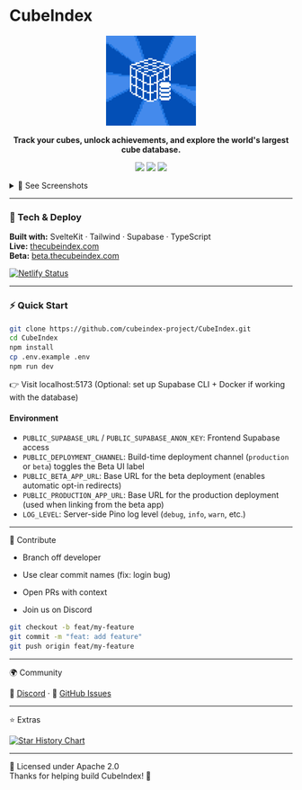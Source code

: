 # CubeIndex

<p align="center">
  <img src="static\images\CubeIndex-Pixel-Art.png" alt="CubeIndex Logo" width="160" />
</p>

<p align="center">
  <strong>Track your cubes, unlock achievements, and explore the world's largest cube database.</strong><br/>
</p>

<p align="center">
   <a href="https://thecubeindex.com/discord"><img src="https://img.shields.io/discord/1360562604535447732?logo=discord&label=Discord" /></a>
  <a href="https://github.com/cubeindex-project/CubeIndex/stargazers"><img src="https://img.shields.io/github/stars/cubeindex-project/CubeIndex" /></a>
  <a href="https://github.com/cubeindex-project/CubeIndex/blob/main/LICENSE"><img src="https://img.shields.io/badge/License-Apache%202.0-green" /></a>
</p>

<details>
<summary>📸 See Screenshots</summary>
<br/>
<div align="center" style="display: flex; flex-wrap: wrap; justify-content: center; gap: 12px;">
  <img src="static/images/readme/cubeindex_home.png" alt="Home" style="max-width:48%;height:auto;border-radius:8px;" />
  <img src="static/images/readme/cubeindex_collection.png" alt="Collection" style="max-width:48%;height:auto;border-radius:8px;" />
  <img src="static/images/readme/cubeindex_price_tracking.png" alt="Price Tracking" style="max-width:48%;height:auto;border-radius:8px;" />
</div>
</details>

---

### 🚀 Tech & Deploy

**Built with:** SvelteKit · Tailwind · Supabase · TypeScript  
**Live:** [thecubeindex.com](https://thecubeindex.com)  
**Beta:** [beta.thecubeindex.com](https://beta.thecubeindex.com)

[![Netlify Status](https://api.netlify.com/api/v1/badges/d3a625d9-afd1-48a1-a431-f8855eaedbb8/deploy-status)](https://app.netlify.com/projects/cubeindex/deploys)

---

### ⚡ Quick Start

```bash
git clone https://github.com/cubeindex-project/CubeIndex.git
cd CubeIndex
npm install
cp .env.example .env
npm run dev
```

👉 Visit localhost:5173
(Optional: set up Supabase CLI + Docker if working with the database)

#### Environment

- `PUBLIC_SUPABASE_URL` / `PUBLIC_SUPABASE_ANON_KEY`: Frontend Supabase access
- `PUBLIC_DEPLOYMENT_CHANNEL`: Build-time deployment channel (`production` or `beta`) toggles the Beta UI label
- `PUBLIC_BETA_APP_URL`: Base URL for the beta deployment (enables automatic opt-in redirects)
- `PUBLIC_PRODUCTION_APP_URL`: Base URL for the production deployment (used when linking from the beta app)
- `LOG_LEVEL`: Server-side Pino log level (`debug`, `info`, `warn`, etc.)

---

🤝 Contribute

- Branch off developer

- Use clear commit names (fix: login bug)

- Open PRs with context

- Join us on Discord

```bash
git checkout -b feat/my-feature
git commit -m "feat: add feature"
git push origin feat/my-feature
```

---

🌍 Community

💬 [Discord](https://cubeindexbeta.netlify.app/discord) · 🐞 [GitHub Issues](https://github.com/cubeindex-project/CubeIndex/issues)

---

⭐ Extras

[![Star History Chart](https://api.star-history.com/svg?repos=Saterz/CubeIndex&type=Date)](https://www.star-history.com/#Saterz/CubeIndex&Date)

---

📄 Licensed under Apache 2.0  
Thanks for helping build CubeIndex! 🧊
